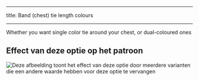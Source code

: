 ***

title: Band (chest) tie length colours

***

Whether you want single color tie around your chest, or dual-coloured ones

## Effect van deze optie op het patroon

![Deze afbeelding toont het effect van deze optie door meerdere varianten die een andere waarde hebben voor deze optie te vervangen](bee_bandtiecolours_sample.svg "Effect van deze optie op het patroon")
